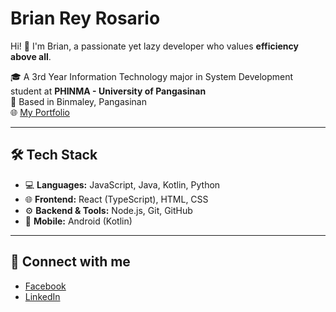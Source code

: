 # Brian Rey Rosario

Hi! 👋 I'm Brian, a passionate yet lazy developer who values **efficiency above all**.

🎓 A 3rd Year Information Technology major in System Development student at **PHINMA - University of Pangasinan**  
📍 Based in Binmaley, Pangasinan  
🌐 [My Portfolio](https://breeyanr.github.io/main.html)

---

## 🛠 Tech Stack

- 💻 **Languages:** JavaScript, Java, Kotlin, Python  
- 🌐 **Frontend:** React (TypeScript), HTML, CSS  
- ⚙️ **Backend & Tools:** Node.js, Git, GitHub  
- 📱 **Mobile:** Android (Kotlin)

---

## 🔗 Connect with me

- [Facebook](https://www.facebook.com/breeyanzxc)
- [LinkedIn](https://www.linkedin.com/in/brian-rosario-8a65462a1)

